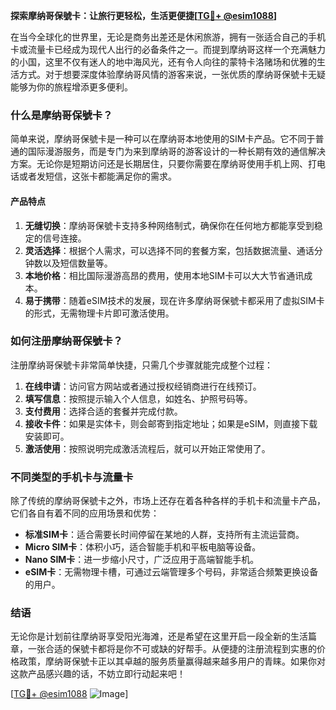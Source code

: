**探索摩纳哥保號卡：让旅行更轻松，生活更便捷[[TG💪+ @esim1088](https://t.me/s/esim1088)]**

在当今全球化的世界里，无论是商务出差还是休闲旅游，拥有一张适合自己的手机卡或流量卡已经成为现代人出行的必备条件之一。而提到摩纳哥这样一个充满魅力的小国，这里不仅有迷人的地中海风光，还有令人向往的蒙特卡洛赌场和优雅的生活方式。对于想要深度体验摩纳哥风情的游客来说，一张优质的摩纳哥保號卡无疑能够为你的旅程增添更多便利。

### 什么是摩纳哥保號卡？

简单来说，摩纳哥保號卡是一种可以在摩纳哥本地使用的SIM卡产品。它不同于普通的国际漫游服务，而是专门为来到摩纳哥的游客设计的一种长期有效的通信解决方案。无论你是短期访问还是长期居住，只要你需要在摩纳哥使用手机上网、打电话或者发短信，这张卡都能满足你的需求。

#### 产品特点

1. **无缝切换**：摩纳哥保號卡支持多种网络制式，确保你在任何地方都能享受到稳定的信号连接。
2. **灵活选择**：根据个人需求，可以选择不同的套餐方案，包括数据流量、通话分钟数以及短信数量等。
3. **本地价格**：相比国际漫游高昂的费用，使用本地SIM卡可以大大节省通讯成本。
4. **易于携带**：随着eSIM技术的发展，现在许多摩纳哥保號卡都采用了虚拟SIM卡的形式，无需物理卡片即可激活使用。

### 如何注册摩纳哥保號卡？

注册摩纳哥保號卡非常简单快捷，只需几个步骤就能完成整个过程：

1. **在线申请**：访问官方网站或者通过授权经销商进行在线预订。
2. **填写信息**：按照提示输入个人信息，如姓名、护照号码等。
3. **支付费用**：选择合适的套餐并完成付款。
4. **接收卡件**：如果是实体卡，则会邮寄到指定地址；如果是eSIM，则直接下载安装即可。
5. **激活使用**：按照说明完成激活流程后，就可以开始正常使用了。

### 不同类型的手机卡与流量卡

除了传统的摩纳哥保號卡之外，市场上还存在着各种各样的手机卡和流量卡产品，它们各自有着不同的应用场景和优势：

- **标准SIM卡**：适合需要长时间停留在某地的人群，支持所有主流运营商。
- **Micro SIM卡**：体积小巧，适合智能手机和平板电脑等设备。
- **Nano SIM卡**：进一步缩小尺寸，广泛应用于高端智能手机。
- **eSIM卡**：无需物理卡槽，可通过云端管理多个号码，非常适合频繁更换设备的用户。

### 结语

无论你是计划前往摩纳哥享受阳光海滩，还是希望在这里开启一段全新的生活篇章，一张合适的保號卡都将是你不可或缺的好帮手。从便捷的注册流程到实惠的价格政策，摩纳哥保號卡正以其卓越的服务质量赢得越来越多用户的青睐。如果你对这款产品感兴趣的话，不妨立即行动起来吧！

[[TG💪+ @esim1088](https://t.me/s/esim1088) ![Image](https://i.postimg.cc/4NQfJmqS/Snipaste-2025-05-13-00-14-12.png)]